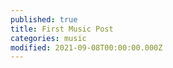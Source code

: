 ```yaml
---
published: true
title: First Music Post
categories: music
modified: 2021-09-08T00:00:00.000Z
---
```

